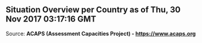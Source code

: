 ## Situation Overview per Country as of Thu, 30 Nov 2017 03:17:16 GMT

Source: **ACAPS (Assessment Capacities Project) - https://www.acaps.org**